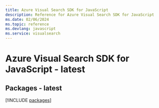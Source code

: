 ```yaml
---
title: Azure Visual Search SDK for JavaScript
description: Reference for Azure Visual Search SDK for JavaScript
ms.date: 02/06/2024
ms.topic: reference
ms.devlang: javascript
ms.service: visualsearch
---
```

# Azure Visual Search SDK for JavaScript - latest
## Packages - latest
[!INCLUDE [packages](visual-search-index.md)]